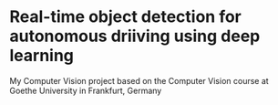 # Real-time object detection for autonomous driiving using deep learning
My Computer Vision project based on the Computer Vision course at Goethe University in Frankfurt, Germany
